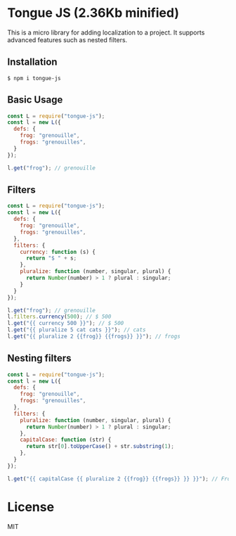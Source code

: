 # Tongue JS (2.36Kb minified)
This is a micro library for adding localization to a project. It supports advanced features such as nested filters.

## Installation
```
$ npm i tongue-js
```

## Basic Usage
```js
const L = require("tongue-js");
const l = new L({
  defs: {
    frog: "grenouille",
    frogs: "grenouilles",
  }
});

l.get("frog"); // grenouille
```

## Filters
```js
const L = require("tongue-js");
const l = new L({
  defs: {
    frog: "grenouille",
    frogs: "grenouilles",
  },
  filters: {
    currency: function (s) {
      return "$ " + s;
    },
    pluralize: function (number, singular, plural) {
      return Number(number) > 1 ? plural : singular;
    }
  }
});

l.get("frog"); // grenouille
l.filters.currency(500); // $ 500
l.get("{{ currency 500 }}"); // $ 500
l.get("{{ pluralize 5 cat cats }}"); // cats
l.get("{{ pluralize 2 {{frog}} {{frogs}} }}"); // frogs
```

## Nesting filters
```js
const L = require("tongue-js");
const l = new L({
  defs: {
    frog: "grenouille",
    frogs: "grenouilles",
  },
  filters: {
    pluralize: function (number, singular, plural) {
      return Number(number) > 1 ? plural : singular;
    },
    capitalCase: function (str) {
      return str[0].toUpperCase() + str.substring(1);
    },
  }
});

l.get("{{ capitalCase {{ pluralize 2 {{frog}} {{frogs}} }} }}"); // Frogs
```

# License
MIT